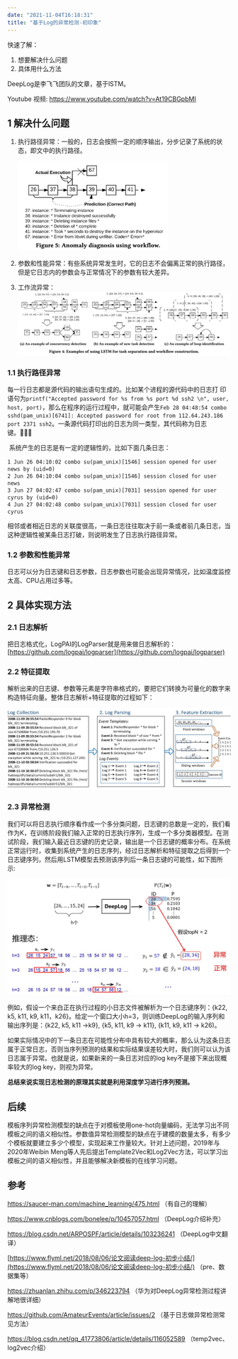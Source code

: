 ```yaml
---
date: "2021-11-04T16:18:31"
title: "基于Log的异常检测-初印象"
---
```


快速了解：

1. 想要解决什么问题
2. 具体用什么方法

DeepLog是李飞飞团队的文章，基于lSTM。

Youtube 视频: https://www.youtube.com/watch?v=At19CBGpbMI

## 1 解决什么问题

1. 执行路径异常：一般的，日志会按照一定的顺序输出，分步记录了系统的状态，即文中的执行路径。

   <img src="https://raw.githubusercontent.com/zecoo/imgs/master/uPic/image-20211108101113268.png" alt="image-20211108101113268" style="zoom: 33%;"/>

2. 参数和性能异常：有些系统异常发生时，它的日志不会偏离正常的执行路径，但是它日志内的参数会与正常情况下的参数有较大差异。

3. 工作流异常：
   ![image-20211108105807187](https://raw.githubusercontent.com/zecoo/imgs/master/uPic/image-20211108105807187.png)

### 1.1 执行路径异常

每一行日志都是源代码的输出语句生成的。比如某个进程的源代码中的日志打
印语句为`printf("Accepted password for %s from %s port %d ssh2 \n", user, host, port)`，那么在程序的运行过程中，就可能会产生`Feb 28 04:48:54 combo sshd(pam_unix)[6741]: Accepted password for root from 112.64.243.186 port 2371 ssh2`。一条源代码打印出的日志为同一类型，其代码称为日志键。

​	系统产生的日志是有一定的逻辑性的，比如下面几条日志：

```shell
1 Jun 26 04:10:02 combo su(pam_unix)[1546] session opened for user news by (uid=0)
2 Jun 26 04:10:04 combo su(pam_unix)[1546] session closed for user news
3 Jun 27 04:02:47 combo su(pam_unix)[7031] session opened for user cyrus by (uid=0)
4 Jun 27 04:02:48 combo su(pam_unix)[7031] session closed for user cyrus
```

相邻或者相近日志的关联度很高，一条日志往往取决于前一条或者前几条日志，当这种逻辑性被某条日志打破，则说明发生了日志执行路径异常。

### 1.2 参数和性能异常

日志可以分为日志键和日志参数，日志参数也可能会出现异常情况，比如温度监控太高、CPU占用过多等。

## 2 具体实现方法

### 2.1 日志解析

把日志格式化，LogPAI的LogParser就是用来做日志解析的：[https://github.com/logpai/logparser](https://github.com/logpai/logparser)

### 2.2 特征提取

​	解析出来的日志键、参数等元素是字符串格式的，要把它们转换为可量化的数字来构造特征向量。整体日志解析+特征提取的过程如下：

![image-20211108103142888](https://raw.githubusercontent.com/zecoo/imgs/master/uPic/image-20211108103142888.png)

### 2.3 异常检测

我们可以将日志执行顺序看作成一个多分类问题，日志键的总数是一定的，我们看作为K，在训练阶段我们输入正常的日志执行序列，生成一个多分类器模型。在测试阶段，我们输入最近日志键的历史记录，输出是一个日志键的概率分布。在系统正常运行时，收集到系统产生的日志序列，经过日志解析和特征提取之后得到一个日志键序列，然后用LSTM模型去预测该序列后一条日志键的可能性，如下图所示:

![preview](https://raw.githubusercontent.com/zecoo/imgs/master/uPic/v2-cbbbfd3b494b12fac63e8146b2b13579_r.jpg)

例如，假设一个来白正在执行过程的小日志文件被解析为一个日志键序列：{k22, k5, k11, k9, k11，k26}。给定一个窗口大小h=3，则训练DeepLog的输入序列和输出序列是：{k22, k5, k11 ->k9}, {k5, k11, k9 -> k11}, {k11, k9, k11 -> k26)。

如果实际情况中的下一条日志在可能性分布中具有较大的概率，那么认为这条日志属于正常日志，否则当序列预测的结果和实际结果误差较大时，我们则可以认为该日志属于异常。也就是说，如果新来的一条日志对应的log key不是接下来出现概率较大的log key，则视为异常。

**总结来说实现日志检测的原理其实就是利用深度学习进行序列预测。**

## 后续

模板序列异常检测模型的缺点在于对模板使用one-hot向量编码，无法学习出不同模板之间的语义相似性。参数值异常检测模型的缺点在于建模的数量太多，有多少个模板就要建立多少个模型，实现起来工作量较大。针对上述问题，2019年与2020年Weibin Meng等人先后提出Template2Vec和Log2Vec方法，可以学习出模板之间的语义相似性，并且能够解决新模板的在线学习问题。

## 参考

https://saucer-man.com/machine_learning/475.html （有自己的理解）

https://www.cnblogs.com/bonelee/p/10457057.html （DeepLog介绍补充）

https://blog.csdn.net/ARPOSPF/article/details/103236241 （DeepLog中文翻译）

[https://www.flyml.net/2018/08/06/论文阅读deep-log-初步小结/](https://www.flyml.net/2018/08/06/论文阅读deep-log-初步小结/) （pre、数据集等）

https://zhuanlan.zhihu.com/p/346223794 （华为对DeepLog异常检测过程讲解地很详细）

https://github.com/AmateurEvents/article/issues/2 （基于日志做异常检测常见方法）

https://blog.csdn.net/qq_41773806/article/details/116052589 （temp2vec、log2vec介绍）